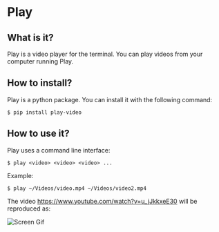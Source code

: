 # Play

## What is it?
Play is a video player for the terminal. You can play videos from your computer running Play.

## How to install?
Play is a python package. You can install it with the following command:

    $ pip install play-video

## How to use it?
Play uses a command line interface:

    $ play <video> <video> <video> ...

Example:

    $ play ~/Videos/video.mp4 ~/Videos/video2.mp4

The video https://www.youtube.com/watch?v=u_jJkkxeE30 will be reproduced as:

![Screen Gif](assets/screen-gif.gif)